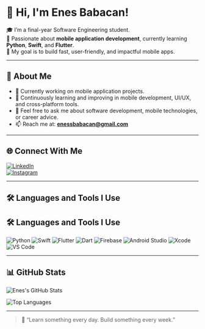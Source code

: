 # 👋 Hi, I'm Enes Babacan!

🎓 I’m a final-year Software Engineering student.  
📱 Passionate about **mobile application development**, currently learning **Python**, **Swift**, and **Flutter**.  
🚀 My goal is to build fast, user-friendly, and impactful mobile apps.

---

## 💼 About Me

- 🔭 Currently working on mobile application projects.
- 🌱 Continuously learning and improving in mobile development, UI/UX, and cross-platform tools.
- 💬 Feel free to ask me about software development, mobile technologies, or career advice.
- 📫 Reach me at: **enessbabacan@gmail.com**

---

## 🌐 Connect With Me

[![LinkedIn](https://img.shields.io/badge/LinkedIn-%230077B5?style=for-the-badge&logo=linkedin&logoColor=white)](https://www.linkedin.com/in/enessbabacan)  
[![Instagram](https://img.shields.io/badge/Instagram-%23E4405F?style=for-the-badge&logo=instagram&logoColor=white)](https://www.instagram.com/enessbabacan)

---

## 🛠️ Languages and Tools I Use

## 🛠️ Languages and Tools I Use

![Python](https://img.shields.io/badge/Python-3670A0?style=for-the-badge&logo=python&logoColor=ffdd54)
![Swift](https://img.shields.io/badge/Swift-F05138?style=for-the-badge&logo=swift&logoColor=white)
![Flutter](https://img.shields.io/badge/Flutter-02569B?style=for-the-badge&logo=flutter&logoColor=white)
![Dart](https://img.shields.io/badge/Dart-0175C2?style=for-the-badge&logo=dart&logoColor=white)
![Firebase](https://img.shields.io/badge/Firebase-ffca28?style=for-the-badge&logo=firebase&logoColor=black)
![Android Studio](https://img.shields.io/badge/Android%20Studio-3DDC84?style=for-the-badge&logo=android-studio&logoColor=white)
![Xcode](https://img.shields.io/badge/Xcode-1575F9?style=for-the-badge&logo=xcode&logoColor=white)
![VS Code](https://img.shields.io/badge/VSCode-007ACC?style=for-the-badge&logo=visual-studio-code&logoColor=white)


---

## 📊 GitHub Stats

![Enes's GitHub Stats](https://github-readme-stats.vercel.app/api?username=Babacan2&show_icons=true&theme=radical)

![Top Languages](https://github-readme-stats.vercel.app/api/top-langs/?username=Babacan2&layout=compact&theme=radical)

---

> 🧠 “Learn something every day. Build something every week.”

